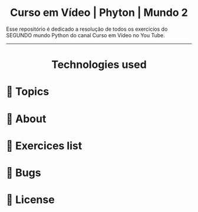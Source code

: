 <h1 align="center"> Curso em Vídeo | Phyton | Mundo 2 </h1>
<p> Esse repositório é dedicado a resolução de todos os exercicíos do SEGUNDO mundo Python do canal Curso em Vídeo no You Tube. </p>

---

<h1 align="center">Technologies used</h1>
<p align="center">
  <a href="https://www.java.com/en/">
  </a>
</p>
  

  
# :pushpin: Topics
# :rocket: About
# :memo: Exercices list
# :bug: Bugs
# :closed_book: License
